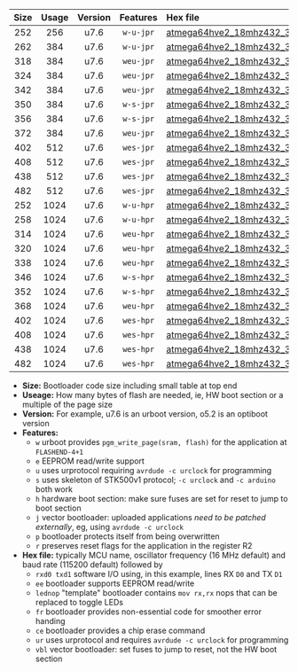 |Size|Usage|Version|Features|Hex file|
|:-:|:-:|:-:|:-:|:--|
|252|256|u7.6|`w-u-jpr`|[atmega64hve2_18mhz432_38400bps_rxb0_txb1_ur_vbl.hex](https://raw.githubusercontent.com/stefanrueger/urboot/main/atmega64hve2_18mhz432_38400bps_rxb0_txb1_ur_vbl.hex)|
|262|384|u7.6|`w-u-jpr`|[atmega64hve2_18mhz432_38400bps_rxb0_txb1_lednop_ur_vbl.hex](https://raw.githubusercontent.com/stefanrueger/urboot/main/atmega64hve2_18mhz432_38400bps_rxb0_txb1_lednop_ur_vbl.hex)|
|318|384|u7.6|`weu-jpr`|[atmega64hve2_18mhz432_38400bps_rxb0_txb1_ee_ur_vbl.hex](https://raw.githubusercontent.com/stefanrueger/urboot/main/atmega64hve2_18mhz432_38400bps_rxb0_txb1_ee_ur_vbl.hex)|
|324|384|u7.6|`weu-jpr`|[atmega64hve2_18mhz432_38400bps_rxb0_txb1_ee_lednop_ur_vbl.hex](https://raw.githubusercontent.com/stefanrueger/urboot/main/atmega64hve2_18mhz432_38400bps_rxb0_txb1_ee_lednop_ur_vbl.hex)|
|342|384|u7.6|`weu-jpr`|[atmega64hve2_18mhz432_38400bps_rxb0_txb1_ee_lednop_fr_ur_vbl.hex](https://raw.githubusercontent.com/stefanrueger/urboot/main/atmega64hve2_18mhz432_38400bps_rxb0_txb1_ee_lednop_fr_ur_vbl.hex)|
|350|384|u7.6|`w-s-jpr`|[atmega64hve2_18mhz432_38400bps_rxb0_txb1_vbl.hex](https://raw.githubusercontent.com/stefanrueger/urboot/main/atmega64hve2_18mhz432_38400bps_rxb0_txb1_vbl.hex)|
|356|384|u7.6|`w-s-jpr`|[atmega64hve2_18mhz432_38400bps_rxb0_txb1_lednop_vbl.hex](https://raw.githubusercontent.com/stefanrueger/urboot/main/atmega64hve2_18mhz432_38400bps_rxb0_txb1_lednop_vbl.hex)|
|372|384|u7.6|`weu-jpr`|[atmega64hve2_18mhz432_38400bps_rxb0_txb1_ee_lednop_fr_ce_ur_vbl.hex](https://raw.githubusercontent.com/stefanrueger/urboot/main/atmega64hve2_18mhz432_38400bps_rxb0_txb1_ee_lednop_fr_ce_ur_vbl.hex)|
|402|512|u7.6|`wes-jpr`|[atmega64hve2_18mhz432_38400bps_rxb0_txb1_ee_vbl.hex](https://raw.githubusercontent.com/stefanrueger/urboot/main/atmega64hve2_18mhz432_38400bps_rxb0_txb1_ee_vbl.hex)|
|408|512|u7.6|`wes-jpr`|[atmega64hve2_18mhz432_38400bps_rxb0_txb1_ee_lednop_vbl.hex](https://raw.githubusercontent.com/stefanrueger/urboot/main/atmega64hve2_18mhz432_38400bps_rxb0_txb1_ee_lednop_vbl.hex)|
|438|512|u7.6|`wes-jpr`|[atmega64hve2_18mhz432_38400bps_rxb0_txb1_ee_lednop_fr_vbl.hex](https://raw.githubusercontent.com/stefanrueger/urboot/main/atmega64hve2_18mhz432_38400bps_rxb0_txb1_ee_lednop_fr_vbl.hex)|
|482|512|u7.6|`wes-jpr`|[atmega64hve2_18mhz432_38400bps_rxb0_txb1_ee_lednop_fr_ce_vbl.hex](https://raw.githubusercontent.com/stefanrueger/urboot/main/atmega64hve2_18mhz432_38400bps_rxb0_txb1_ee_lednop_fr_ce_vbl.hex)|
|252|1024|u7.6|`w-u-hpr`|[atmega64hve2_18mhz432_38400bps_rxb0_txb1_ur.hex](https://raw.githubusercontent.com/stefanrueger/urboot/main/atmega64hve2_18mhz432_38400bps_rxb0_txb1_ur.hex)|
|258|1024|u7.6|`w-u-hpr`|[atmega64hve2_18mhz432_38400bps_rxb0_txb1_lednop_ur.hex](https://raw.githubusercontent.com/stefanrueger/urboot/main/atmega64hve2_18mhz432_38400bps_rxb0_txb1_lednop_ur.hex)|
|314|1024|u7.6|`weu-hpr`|[atmega64hve2_18mhz432_38400bps_rxb0_txb1_ee_ur.hex](https://raw.githubusercontent.com/stefanrueger/urboot/main/atmega64hve2_18mhz432_38400bps_rxb0_txb1_ee_ur.hex)|
|320|1024|u7.6|`weu-hpr`|[atmega64hve2_18mhz432_38400bps_rxb0_txb1_ee_lednop_ur.hex](https://raw.githubusercontent.com/stefanrueger/urboot/main/atmega64hve2_18mhz432_38400bps_rxb0_txb1_ee_lednop_ur.hex)|
|338|1024|u7.6|`weu-hpr`|[atmega64hve2_18mhz432_38400bps_rxb0_txb1_ee_lednop_fr_ur.hex](https://raw.githubusercontent.com/stefanrueger/urboot/main/atmega64hve2_18mhz432_38400bps_rxb0_txb1_ee_lednop_fr_ur.hex)|
|346|1024|u7.6|`w-s-hpr`|[atmega64hve2_18mhz432_38400bps_rxb0_txb1.hex](https://raw.githubusercontent.com/stefanrueger/urboot/main/atmega64hve2_18mhz432_38400bps_rxb0_txb1.hex)|
|352|1024|u7.6|`w-s-hpr`|[atmega64hve2_18mhz432_38400bps_rxb0_txb1_lednop.hex](https://raw.githubusercontent.com/stefanrueger/urboot/main/atmega64hve2_18mhz432_38400bps_rxb0_txb1_lednop.hex)|
|368|1024|u7.6|`weu-hpr`|[atmega64hve2_18mhz432_38400bps_rxb0_txb1_ee_lednop_fr_ce_ur.hex](https://raw.githubusercontent.com/stefanrueger/urboot/main/atmega64hve2_18mhz432_38400bps_rxb0_txb1_ee_lednop_fr_ce_ur.hex)|
|402|1024|u7.6|`wes-hpr`|[atmega64hve2_18mhz432_38400bps_rxb0_txb1_ee.hex](https://raw.githubusercontent.com/stefanrueger/urboot/main/atmega64hve2_18mhz432_38400bps_rxb0_txb1_ee.hex)|
|408|1024|u7.6|`wes-hpr`|[atmega64hve2_18mhz432_38400bps_rxb0_txb1_ee_lednop.hex](https://raw.githubusercontent.com/stefanrueger/urboot/main/atmega64hve2_18mhz432_38400bps_rxb0_txb1_ee_lednop.hex)|
|438|1024|u7.6|`wes-hpr`|[atmega64hve2_18mhz432_38400bps_rxb0_txb1_ee_lednop_fr.hex](https://raw.githubusercontent.com/stefanrueger/urboot/main/atmega64hve2_18mhz432_38400bps_rxb0_txb1_ee_lednop_fr.hex)|
|482|1024|u7.6|`wes-hpr`|[atmega64hve2_18mhz432_38400bps_rxb0_txb1_ee_lednop_fr_ce.hex](https://raw.githubusercontent.com/stefanrueger/urboot/main/atmega64hve2_18mhz432_38400bps_rxb0_txb1_ee_lednop_fr_ce.hex)|

- **Size:** Bootloader code size including small table at top end
- **Useage:** How many bytes of flash are needed, ie, HW boot section or a multiple of the page size
- **Version:** For example, u7.6 is an urboot version, o5.2 is an optiboot version
- **Features:**
  + `w` urboot provides `pgm_write_page(sram, flash)` for the application at `FLASHEND-4+1`
  + `e` EEPROM read/write support
  + `u` uses urprotocol requiring `avrdude -c urclock` for programming
  + `s` uses skeleton of STK500v1 protocol; `-c urclock` and `-c arduino` both work
  + `h` hardware boot section: make sure fuses are set for reset to jump to boot section
  + `j` vector bootloader: uploaded applications *need to be patched externally*, eg, using `avrdude -c urclock`
  + `p` bootloader protects itself from being overwritten
  + `r` preserves reset flags for the application in the register R2
- **Hex file:** typically MCU name, oscillator frequency (16 MHz default) and baud rate (115200 default) followed by
  + `rxd0 txd1` software I/O using, in this example, lines RX `D0` and TX `D1`
  + `ee` bootloader supports EEPROM read/write
  + `lednop` "template" bootloader contains `mov rx,rx` nops that can be replaced to toggle LEDs
  + `fr` bootloader provides non-essential code for smoother error handing
  + `ce` bootloader provides a chip erase command
  + `ur` uses urprotocol and requires `avrdude -c urclock` for programming
  + `vbl` vector bootloader: set fuses to jump to reset, not the HW boot section
